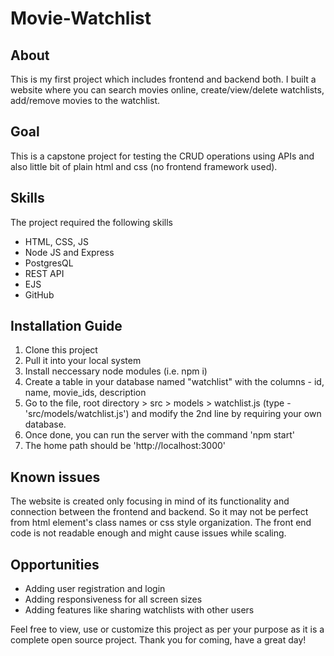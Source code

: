 # Movie-Watchlist

## About
This is my first project which includes frontend and backend both. I built a website where you can search movies online, create/view/delete watchlists, add/remove movies to the watchlist.

## Goal
This is a capstone project for testing the CRUD operations using APIs and also little bit of plain html and css (no frontend framework used).

## Skills
The project required the following skills
* HTML, CSS, JS
* Node JS and Express
* PostgresQL
* REST API
* EJS
* GitHub

## Installation Guide

1. Clone this project
2. Pull it into your local system
3. Install neccessary node modules (i.e. npm i)
4. Create a table in your database named "watchlist" with the columns - id, name, movie_ids, description
5. Go to the file, root directory > src > models > watchlist.js (type - 'src/models/watchlist.js') and modify the 2nd line by requiring your own database.
6. Once done, you can run the server with the command 'npm start'
7. The home path should be 'http://localhost:3000'

## Known issues
The website is created only focusing in mind of its functionality and connection between the frontend and backend. So it may not be perfect from html element's class names or css style organization. The front end code is not readable enough and might cause issues while scaling.

## Opportunities
* Adding user registration and login
* Adding responsiveness for all screen sizes
* Adding features like sharing watchlists with other users

Feel free to view, use or customize this project as per your purpose as it is a complete open source project. Thank you for coming, have a great day!